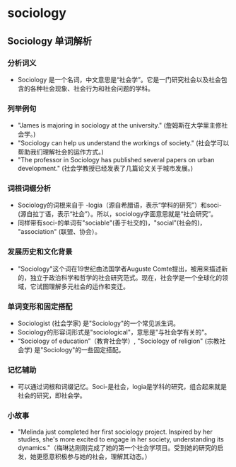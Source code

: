 # sociology

## Sociology 单词解析

  

### 分析词义

  

*   Sociology 是一个名词，中文意思是“社会学”。它是一门研究社会以及社会包含的各种社会现象、社会行为和社会问题的学科。

  

### 列举例句

  

*   "James is majoring in sociology at the university." (詹姆斯在大学里主修社会学。)
*   "Sociology can help us understand the workings of society." (社会学可以帮助我们理解社会的运作方式。)
*   "The professor in Sociology has published several papers on urban development." (社会学教授已经发表了几篇论文关于城市发展。)

  

### 词根词缀分析

  

*   Sociology的词根来自于 -logia（源自希腊语，表示“学科的研究”）和soci-(源自拉丁语，表示“社会”）。所以，sociology字面意思就是“社会研究”。
*   同样带有soci-的单词有"sociable"(善于社交的)，"social"(社会的)， "association" (联盟、协会）。

  

### 发展历史和文化背景

  

*   "Sociology"这个词在19世纪由法国学者Auguste Comte提出，被用来描述新的，独立于政治科学和哲学的社会研究范式。现在，社会学是一个全球化的领域，它试图理解多元社会的运作和变迁。

  

### 单词变形和固定搭配

  

*   Sociologist (社会学家) 是"Sociology"的一个常见派生词。
*   Sociology的形容词形式是"sociological"，意思是"与社会学有关的"。
*   “Sociology of education”（教育社会学）, "Sociology of religion" (宗教社会学) 是"Sociology"的一些固定搭配。

  

### 记忆辅助

  

*   可以通过词根和词缀记忆。Soci-是社会，logia是学科的研究，组合起来就是社会的研究，即社会学。

  

### 小故事

  

*   "Melinda just completed her first sociology project. Inspired by her studies, she's more excited to engage in her society, understanding its dynamics."（梅琳达刚刚完成了她的第一个社会学项目。受到她的研究的启发，她更愿意积极参与她的社会，理解其动态。）
